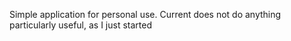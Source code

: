 Simple application for personal use.
Current does not do anything particularly useful, as I just started